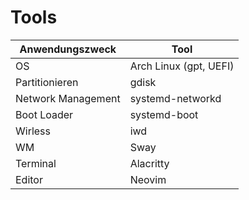 # Tools
| Anwendungszweck    | Tool                   |
|--------------------|------------------------|
| OS                 | Arch Linux (gpt, UEFI) |
| Partitionieren     | gdisk                  |
| Network Management | systemd-networkd       |
| Boot Loader        | systemd-boot           |
| Wirless            | iwd                    |
| WM                 | Sway                   |
| Terminal           | Alacritty              |
| Editor             | Neovim                 |
